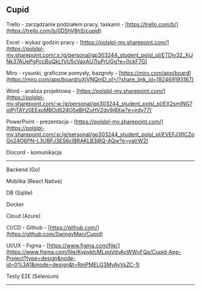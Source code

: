 ## **Cupid**

Trello - zarządzanie podziałem pracy, taskami - [https://trello.com/b/](https://trello.com/b/0D5hV8hS/cupid)

Excel - wykaz godzin pracy - [https://polslpl-my.sharepoint.com/](https://polslpl-my.sharepoint.com/:x:/g/personal/gp303244_student_polsl_pl/ETDlv32_XjJNk37AUePgPccBuQkLfVU5cVaxAU7IuPrUGg?e=0ckF7G)

Miro - rysunki, graficzne pomysły, bazgroły - [https://miro.com/app/board](https://miro.com/app/board/uXjVNQmD_oI=/?share_link_id=192469193167)

Word - analiza projektowa - [https://polslpl-my.sharepoint.com/](https://polslpl-my.sharepoint.com/:w:/g/personal/gp303244_student_polsl_pl/EX2smlNG7otPjTAYz0EExoMBOd524O5eBHZuHVZdv9j8Xw?e=jrdy77)

PowerPoint - prezentacja - [https://polslpl-my.sharepoint.com/](https://polslpl-my.sharepoint.com/:p:/g/personal/gp303244_student_polsl_pl/EVEFJ3flCZpGn24O6PN-L3UBFJ3ES6clBRAKLB3jRQ-AQw?e=yatrW2)

Discord - komunikacja

-------------

Backend (Go)

Mobilka (React Native)

DB (Sqlite)

Docker

Cloud (Azure)

CI/CD - Github - [https://github.com/](https://github.com/SwingyMan/Cupid)

UI/UX - Figma - [https://www.figma.com/file/](https://www.figma.com/file/KypvkIcMLqgVdvAcWWvFQa/Cupid-App-Project?type=design&node-id=0%3A1&mode=design&t=RmPMELG3MyAyVsZC-1)

Testy E2E (Selenium)

-------------
